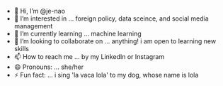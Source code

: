 - 👋 Hi, I’m @je-nao
- 👀 I’m interested in ... foreign policy, data sceince, and social media management
- 🌱 I’m currently learning ... machine learning
- 💞️ I’m looking to collaborate on ... anything! i am open to learning new skills
- 📫 How to reach me ... by my LinkedIn or Instagram
- 😄 Pronouns: ... she/her
- ⚡ Fun fact: ... i sing 'la vaca lola' to my dog, whose name is lola

<!---
je-nao/je-nao is a ✨ special ✨ repository because its `README.md` (this file) appears on your GitHub profile.
You can click the Preview link to take a look at your changes.
--->
